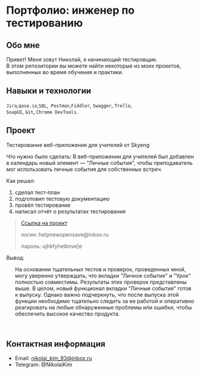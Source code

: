 # Портфолио: инженер по тестированию

## Обо мне 

Привет! Меня зовут Николай, я начинающий тестировщик. <br>
В этом репозитории вы можете найти некоторые из моих проектов, выполненных во время обучения и практики.
<br>

## Навыки и технологии
``Jira``,``qase.io``,``SQL``,`` Postman``,``Fiddler``, ``Swagger``, ``Trello``, <br>
``SoapUI``, ``Git``, ``Chrome DevTools``.




## Проект

<p> Тестирование веб-приложения для учителей от Skyeng</p>

<p>Что нужно было сделать: 
  В веб-приложении для учителей был добавлен в календарь новый элемент — "Личные события", чтобы преподаватель мог использовать личные события для собственных встреч.<p>

<p>
Как решал: 
<ol>
  <li>сделал тест-план </li>
  <li>подготовил тестовую документацию</li>
  <li>провёл тестирование</li>
  <li>написал отчёт о результатах тестирования</li>
</ol>
  
<p>

> <a href="https://gg-bug-report.atlassian.net/l/cp/P14bRFn8">Ссылка на проект</a> 
> <p> логин: helpnewopensave@inbox.ru </p>
> <p> пароль: ujhkfyheibnve[e </p>

<p>Вывод:<p>
<ol>
  На основании тщательных тестов и проверок, проведенных мной, могу уверенно утверждать, что вкладки "Личное событие" и "Урок" полностью совместимы. Результаты этих проверок представлены выше. В целом, новый функционал вкладки "Личные события" готов к выпуску. Однако важно подчеркнуть, что после выпуска этой функции необходимо тщательно следить за ее работой и оперативно реагировать на любые обнаруженные проблемы или ошибки, чтобы обеспечить высокое качество продукта.</li>
</ol>
<br> 


## Контактная информация
- Email: nikolai_kim_93@inbox.ru
- Telegram: @NikolaiKim
